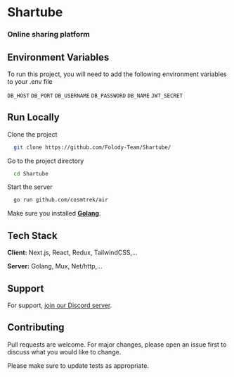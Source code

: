 # Shartube
### Online sharing platform

## Environment Variables

To run this project, you will need to add the following environment variables to your .env file

`DB_HOST`
`DB_PORT`
`DB_USERNAME`
`DB_PASSWORD`
`DB_NAME`
`JWT_SECRET`

## Run Locally

Clone the project

```bash
  git clone https://github.com/Folody-Team/Shartube/
```

Go to the project directory

```bash
  cd Shartube
```

Start the server

```bash
  go run github.com/cosmtrek/air
```
Make sure you installed [**Golang**](https://go.dev/).

## Tech Stack

**Client:** Next.js, React, Redux, TailwindCSS,...

**Server:** Golang, Mux, Net/http,...

## Support

For support, [join our Discord server](https://discord.gg/BbKvjwsYwM).

## Contributing
Pull requests are welcome. For major changes, please open an issue first to discuss what you would like to change.

Please make sure to update tests as appropriate.
